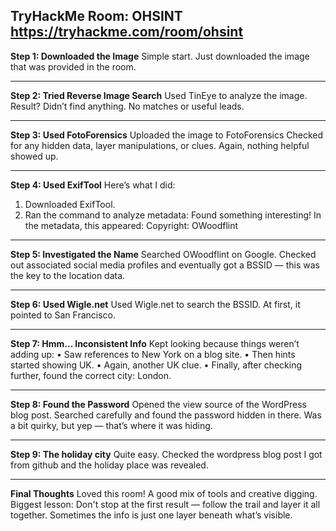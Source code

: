 ## TryHackMe Room: OHSINT https://tryhackme.com/room/ohsint

**Step 1: Downloaded the Image**
Simple start. Just downloaded the image that was provided in the room.

 ---
 
**Step 2: Tried Reverse Image Search**
Used TinEye to analyze the image.
Result? Didn’t find anything. No matches or useful leads.

---

**Step 3: Used FotoForensics**
Uploaded the image to FotoForensics
Checked for any hidden data, layer manipulations, or clues.
Again, nothing helpful showed up.

---

**Step 4: Used ExifTool**
Here’s what I did:
1.	Downloaded ExifTool.
2.	Ran the command to analyze metadata:
Found something interesting!
In the metadata, this appeared:
Copyright: OWoodflint

 ---

**Step 5: Investigated the Name**
Searched OWoodflint on Google.
Checked out associated social media profiles and eventually got a BSSID — this was the key to the location data.
 
---

**Step 6: Used Wigle.net**
Used Wigle.net to search the BSSID.
At first, it pointed to San Francisco.

 ---

**Step 7: Hmm... Inconsistent Info**
Kept looking because things weren’t adding up:
•	Saw references to New York on a blog site.
•	Then hints started showing UK.
•	Again, another UK clue.
•	Finally, after checking further, found the correct city: London.
 
 --- 

**Step 8: Found the Password**
Opened the view source of the WordPress blog post.
Searched carefully and found the password hidden in there.
Was a bit quirky, but yep — that’s where it was hiding.

 ---

**Step 9: The holiday city**
Quite easy. Checked the wordpress blog post I got from github and the holiday place was revealed.

 ---

**Final Thoughts**
Loved this room! A good mix of tools and creative digging.
Biggest lesson: Don't stop at the first result — follow the trail and layer it all together.
Sometimes the info is just one layer beneath what’s visible.




